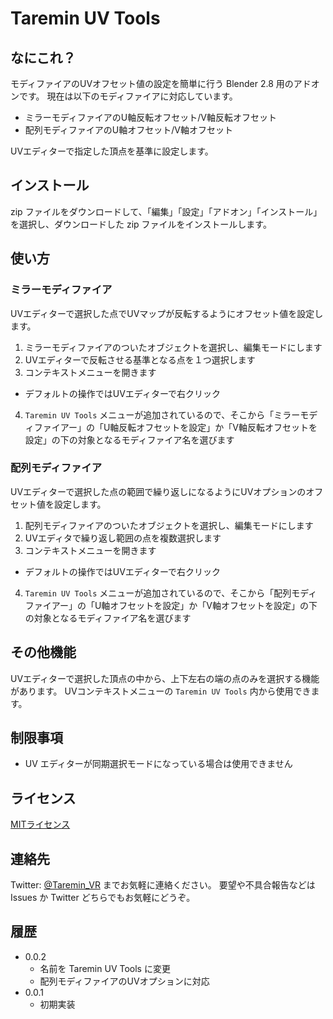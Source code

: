 # Taremin UV Tools

## なにこれ？

モディファイアのUVオフセット値の設定を簡単に行う Blender 2.8 用のアドオンです。
現在は以下のモディファイアに対応しています。

- ミラーモディファイアのU軸反転オフセット/V軸反転オフセット
- 配列モディファイアのU軸オフセット/V軸オフセット

UVエディターで指定した頂点を基準に設定します。


## インストール

zip ファイルをダウンロードして、「編集」「設定」「アドオン」「インストール」を選択し、ダウンロードした zip ファイルをインストールします。

## 使い方

### ミラーモディファイア

UVエディターで選択した点でUVマップが反転するようにオフセット値を設定します。

1. ミラーモディファイアのついたオブジェクトを選択し、編集モードにします
2. UVエディターで反転させる基準となる点を１つ選択します
3. コンテキストメニューを開きます
  - デフォルトの操作ではUVエディターで右クリック
4. `Taremin UV Tools` メニューが追加されているので、そこから「ミラーモディファイアー」の「U軸反転オフセットを設定」か「V軸反転オフセットを設定」の下の対象となるモディファイア名を選びます

### 配列モディファイア

UVエディターで選択した点の範囲で繰り返しになるようにUVオプションのオフセット値を設定します。

1. 配列モディファイアのついたオブジェクトを選択し、編集モードにします
2. UVエディタで繰り返し範囲の点を複数選択します
3. コンテキストメニューを開きます
  - デフォルトの操作ではUVエディターで右クリック
4. `Taremin UV Tools` メニューが追加されているので、そこから「配列モディファイアー」の「U軸オフセットを設定」か「V軸オフセットを設定」の下の対象となるモディファイア名を選びます


## その他機能

UVエディターで選択した頂点の中から、上下左右の端の点のみを選択する機能があります。
UVコンテキストメニューの `Taremin UV Tools` 内から使用できます。


## 制限事項

- UV エディターが同期選択モードになっている場合は使用できません

## ライセンス

[MITライセンス](./LICENSE)

## 連絡先

Twitter: [@Taremin_VR](https://twitter.com/Taremin_VR) までお気軽に連絡ください。
要望や不具合報告などは Issues か Twitter どちらでもお気軽にどうぞ。

## 履歴

- 0.0.2
  - 名前を Taremin UV Tools に変更
  - 配列モディファイアのUVオプションに対応
- 0.0.1
  - 初期実装